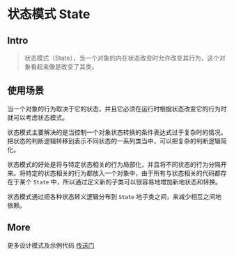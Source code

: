 # 状态模式 State

## Intro

> 状态模式（State），当一个对象的内在状态改变时允许改变其行为，这个对象看起来像是改变了其类。

## 使用场景

当一个对象的行为取决于它的状态，并且它必须在运行时根据状态改变它的行为时就可以考虑状态模式。

状态模式主要解决的是当控制一个对象状态转换的条件表达式过于复杂时的情况。把状态的判断逻辑转移到表示不同状态的一系列类当中，可以把复杂的判断逻辑简化。

状态模式的好处是将与特定状态相关的行为局部化，并且将不同状态的行为分隔开来。将特定的状态相关的行为都放入一个对象中，由于所有与状态相关的代码都存在于某个 `State` 中，所以通过定义新的子类可以很容易地增加新地状态和转换。

状态模式通过把各种状态转义逻辑分布到 `State` 地子类之间，来减少相互之间地依赖。

## More

更多设计模式及示例代码 [传送门](https://github.com/WeihanLi/DesignPatterns)